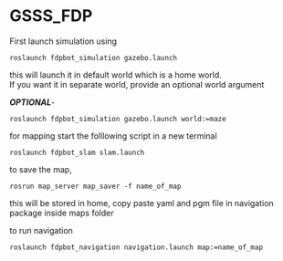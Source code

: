 # GSSS_FDP

First launch simulation using
```
roslaunch fdpbot_simulation gazebo.launch
```
this will launch it in default world which is a home world.<br>
If you want it in separate world, provide an optional world argument<br>

***OPTIONAL***-
```
roslaunch fdpbot_simulation gazebo.launch world:=maze
```

for mapping start the folllowing script in a new terminal
```
roslaunch fdpbot_slam slam.launch
```

to save the map,
```
rosrun map_server map_saver -f name_of_map
```
this will be stored in home, copy paste yaml and pgm file in navigation package inside maps folder

to run navigation
```
roslaunch fdpbot_navigation navigation.launch map:=name_of_map
```
